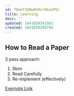 ```yaml
---
id: T6meT3UNw0nRorEbzoPSl
title: Learning
desc: ''
updated: 1641859343363
created: 1641859296794
---
```

## How to Read a Paper
3 pass approach:
1. Skim
2. Read Carefully
3. Re-implement (effectively)

[Evernote Link](https://www.evernote.com/shard/s101/nl/11122041/e863c6af-c733-42b5-a676-b45d1edeb724?title=How%20to%20read%20a%20paper)


#
